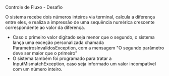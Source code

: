 Controle de Fluxo - Desafio

O sistema recebe dois números inteiros via terminal, calcula a diferença entre eles, e realiza a impressão de uma sequẽncia numérica crescente correspondente ao valor da diferença.
- Caso o primeiro valor digitado seja menor que o segundo, o sistema lança uma exceção personalizada chamada ParametrosInvalidosException, com a mensagem "O segundo parâmetro deve ser maior que o primeiro"
- O sistema também foi programado para tratar a InputMismatchException, caso seja informado um valor incompatível com um número inteiro.
